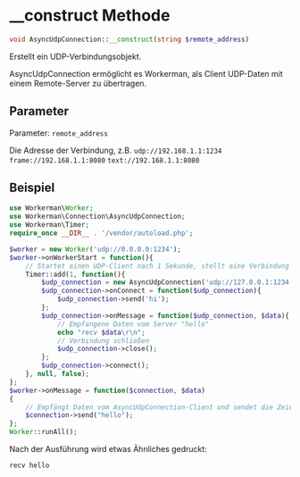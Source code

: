 # __construct Methode
```php
void AsyncUdpConnection::__construct(string $remote_address)
```
Erstellt ein UDP-Verbindungsobjekt.

AsyncUdpConnection ermöglicht es Workerman, als Client UDP-Daten mit einem Remote-Server zu übertragen.

## Parameter
Parameter: ``` remote_address ```

Die Adresse der Verbindung, z.B.
 ``` udp://192.168.1.1:1234 ```
 ``` frame://192.168.1.1:8080 ```
 ``` text://192.168.1.1:8080 ```

## Beispiel
```php
use Workerman\Worker;
use Workerman\Connection\AsyncUdpConnection;
use Workerman\Timer;
require_once __DIR__ . '/vendor/autoload.php';

$worker = new Worker('udp://0.0.0.0:1234');
$worker->onWorkerStart = function(){
    // Startet einen UDP-Client nach 1 Sekunde, stellt eine Verbindung mit dem Port 1234 her und sendet die Zeichenkette "hi"
    Timer::add(1, function(){
        $udp_connection = new AsyncUdpConnection('udp://127.0.0.1:1234');
        $udp_connection->onConnect = function($udp_connection){
            $udp_connection->send('hi');
        };
        $udp_connection->onMessage = function($udp_connection, $data){
            // Empfangene Daten vom Server "hello"
            echo "recv $data\r\n";
            // Verbindung schließen
            $udp_connection->close();
        };
        $udp_connection->connect();
    }, null, false);
};
$worker->onMessage = function($connection, $data)
{
    // Empfängt Daten vom AsyncUdpConnection-Client und sendet die Zeichenkette "hello" zurück
    $connection->send("hello");
};
Worker::runAll();    
```

Nach der Ausführung wird etwas Ähnliches gedruckt:
``` 
recv hello
```
